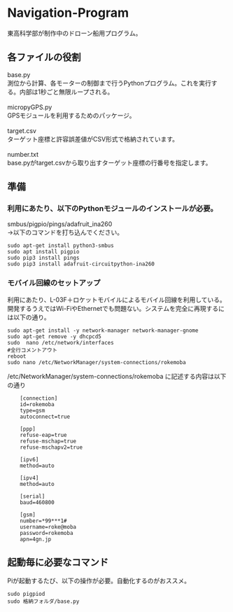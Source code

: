 # Navigation-Program
東高科学部が制作中のドローン船用プログラム。

## 各ファイルの役割
base.py<br>
測位から計算、各モーターの制御まで行うPythonプログラム。これを実行する。内部は1秒ごと無限ループされる。<br><br>
micropyGPS.py<br>
GPSモジュールを利用するためのパッケージ。<br><br>
target.csv<br>
ターゲット座標と許容誤差値がCSV形式で格納されています。<br><br>
number.txt<br>
base.pyがtarget.csvから取り出すターゲット座標の行番号を指定します。

## 準備

### 利用にあたり、以下のPythonモジュールのインストールが必要。<br>
smbus/pigpio/pings/adafruit_ina260<br>
→以下のコマンドを打ち込んでください。<br>

    sudo apt-get install python3-smbus
    sudo apt install pigpio
    sudo pip3 install pings
    sudo pip3 install adafruit-circuitpython-ina260
    
### モバイル回線のセットアップ
利用にあたり、L-03F＋ロケットモバイルによるモバイル回線を利用している。
開発するうえではWi-FiやEthernetでも問題ない。システムを完全に再現するには以下の通り。

    sudo apt-get install -y network-manager network-manager-gnome
    sudo apt-get remove -y dhcpcd5
    sudo  nano /etc/network/interfaces
    #全行コメントアウト
    reboot
    sudo nano /etc/NetworkManager/system-connections/rokemoba
    
/etc/NetworkManager/system-connections/rokemoba に記述する内容は以下の通り

        [connection]
        id=rokemoba
        type=gsm
        autoconnect=true

        [ppp]
        refuse-eap=true
        refuse-mschap=true
        refuse-mschapv2=true

        [ipv6]
        method=auto
        
        [ipv4]
        method=auto
        
        [serial]
        baud=460800
        
        [gsm]
        number=*99***1#
        username=roke@moba
        password=rokemoba
        apn=4gn.jp
    
## 起動毎に必要なコマンド
Piが起動するたび、以下の操作が必要。自動化するのがおススメ。

    sudo pigpiod
    sudo 格納フォルダ/base.py
